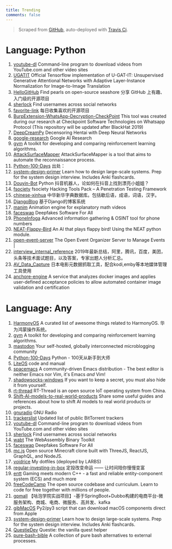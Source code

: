 ```yaml
---
title: Trending
comments: false
---
```


> Scraped from [GitHub](https://github.com/trending?since=daily), auto-deployed with [Travis Ci](https://travis-ci.org/).

# Language: Python
1. [youtube-dl](https://github.com/ytdl-org/youtube-dl)
Command-line program to download videos from YouTube.com and other video sites
2. [UGATIT](https://github.com/taki0112/UGATIT)
Official Tensorflow implementation of U-GAT-IT: Unsupervised Generative Attentional Networks with Adaptive Layer-Instance Normalization for Image-to-Image Translation
3. [HelloGitHub](https://github.com/521xueweihan/HelloGitHub)
Find pearls on open-source seashore 分享 GitHub 上有趣、入门级的开源项目
4. [sherlock](https://github.com/sherlock-project/sherlock)
Find usernames across social networks
5. [favorite-link](https://github.com/guanguans/favorite-link)
每日收集喜欢的开源项目
6. [BurpExtension-WhatsApp-Decryption-CheckPoint](https://github.com/romanzaikin/BurpExtension-WhatsApp-Decryption-CheckPoint)
This tool was created during our research at Checkpoint Software Technologies on Whatsapp Protocol (This repository will be updated after BlackHat 2019)
7. [DeepCreamPy](https://github.com/deeppomf/DeepCreamPy)
Decensoring Hentai with Deep Neural Networks
8. [google-research](https://github.com/google-research/google-research)
Google AI Research
9. [gym](https://github.com/openai/gym)
A toolkit for developing and comparing reinforcement learning algorithms.
10. [AttackSurfaceMapper](https://github.com/superhedgy/AttackSurfaceMapper)
AttackSurfaceMapper is a tool that aims to automate the reconnaissance process.
11. [Python-100-Days](https://github.com/ZiniuLu/Python-100-Days)
出处：
12. [system-design-primer](https://github.com/donnemartin/system-design-primer)
Learn how to design large-scale systems. Prep for the system design interview. Includes Anki flashcards.
13. [Douyin-Bot](https://github.com/wangshub/Douyin-Bot)
Python 抖音机器人，论如何在抖音上找到漂亮小姐姐？
14. [fsociety](https://github.com/Manisso/fsociety)
fsociety Hacking Tools Pack – A Penetration Testing Framework
15. [chinese-xinhua](https://github.com/pwxcoo/chinese-xinhua)
中华新华字典数据库。包括歇后语，成语，词语，汉字。
16. [DjangoBlog](https://github.com/liangliangyy/DjangoBlog)
基于Django的博客系统
17. [manim](https://github.com/3b1b/manim)
Animation engine for explanatory math videos
18. [faceswap](https://github.com/deepfakes/faceswap)
Deepfakes Software For All
19. [PhoneInfoga](https://github.com/sundowndev/PhoneInfoga)
Advanced information gathering & OSINT tool for phone numbers
20. [NEAT-Flappy-Bird](https://github.com/techwithtim/NEAT-Flappy-Bird)
An AI that plays flappy bird! Using the NEAT python module.
21. [open-event-server](https://github.com/fossasia/open-event-server)
The Open Event Organizer Server to Manage Events  |
22. [interview_internal_reference](https://github.com/0voice/interview_internal_reference)
2019年最新总结，阿里，腾讯，百度，美团，头条等技术面试题目，以及答案，专家出题人分析汇总。
23. [AV_Data_Capture](https://github.com/yoshiko2/AV_Data_Capture)
日本电影元数据抓取工具，配合kodi,emby等本地媒体管理工具使用
24. [anchore-engine](https://github.com/anchore/anchore-engine)
A service that analyzes docker images and applies user-defined acceptance policies to allow automated container image validation and certification
# Language: Any
1. [HarmonyOS](https://github.com/Awesome-HarmonyOS/HarmonyOS)
A curated list of awesome things related to HarmonyOS. 华为鸿蒙操作系统。
2. [gym](https://github.com/openai/gym)
A toolkit for developing and comparing reinforcement learning algorithms.
3. [mastodon](https://github.com/tootsuite/mastodon)
Your self-hosted, globally interconnected microblogging community
4. [Python-100-Days](https://github.com/jackfrued/Python-100-Days)
Python - 100天从新手到大师
5. [LiteOS](https://github.com/LiteOS/LiteOS)
code and manual
6. [spacemacs](https://github.com/syl20bnr/spacemacs)
A community-driven Emacs distribution - The best editor is neither Emacs nor Vim, it's Emacs *and* Vim!
7. [shadowsocks-windows](https://github.com/shadowsocks/shadowsocks-windows)
If you want to keep a secret, you must also hide it from yourself.
8. [rt-thread](https://github.com/RT-Thread/rt-thread)
RT-Thread is an open source IoT operating system from China.
9. [Shift-AI-models-to-real-world-products](https://github.com/lonelygo/Shift-AI-models-to-real-world-products)
Share some useful guides and references about how to shift AI models to real world products or projects.
10. [gnuradio](https://github.com/gnuradio/gnuradio)
GNU Radio
11. [trackerslist](https://github.com/ngosang/trackerslist)
Updated list of public BitTorrent trackers
12. [youtube-dl](https://github.com/ytdl-org/youtube-dl)
Command-line program to download videos from YouTube.com and other video sites
13. [sherlock](https://github.com/sherlock-project/sherlock)
Find usernames across social networks
14. [wabt](https://github.com/WebAssembly/wabt)
The WebAssembly Binary Toolkit
15. [faceswap](https://github.com/deepfakes/faceswap)
Deepfakes Software For All
16. [mc.js](https://github.com/ian13456/mc.js)
Open source Minecraft clone built with ThreeJS, ReactJS, GraphQL, and NodeJS.
17. [voidrice](https://github.com/LukeSmithxyz/voidrice)
My dotfiles (deployed by LARBS)
18. [regular-investing-in-box](https://github.com/xiaolai/regular-investing-in-box)
定投改变命运 —— 让时间陪你慢慢变富
19. [entt](https://github.com/skypjack/entt)
Gaming meets modern C++ - a fast and reliable entity-component system (ECS) and much more
20. [freeCodeCamp](https://github.com/freeCodeCamp/freeCodeCamp)
The  open source codebase and curriculum. Learn to code for free together with millions of people.
21. [gpmall](https://github.com/2227324689/gpmall)
【咕泡学院实战项目】-基于SpringBoot+Dubbo构建的电商平台-微服务架构、商城、电商、微服务、高并发、kafka
22. [gibMacOS](https://github.com/corpnewt/gibMacOS)
Py2/py3 script that can download macOS components direct from Apple
23. [system-design-primer](https://github.com/donnemartin/system-design-primer)
Learn how to design large-scale systems. Prep for the system design interview. Includes Anki flashcards.
24. [QuestieDev](https://github.com/AeroScripts/QuestieDev)
Questie: the vanilla quest helper
25. [pure-bash-bible](https://github.com/dylanaraps/pure-bash-bible)
A collection of pure bash alternatives to external processes.
